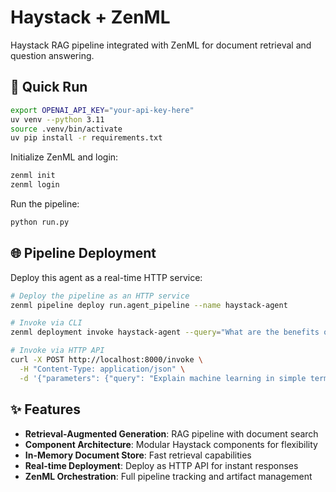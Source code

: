 # Haystack + ZenML

Haystack RAG pipeline integrated with ZenML for document retrieval and question answering.

## 🚀 Quick Run

```bash
export OPENAI_API_KEY="your-api-key-here"
uv venv --python 3.11
source .venv/bin/activate
uv pip install -r requirements.txt
```

Initialize ZenML and login:
```bash
zenml init
zenml login
```

Run the pipeline:
```bash
python run.py
```

## 🌐 Pipeline Deployment

Deploy this agent as a real-time HTTP service:

```bash
# Deploy the pipeline as an HTTP service
zenml pipeline deploy run.agent_pipeline --name haystack-agent

# Invoke via CLI
zenml deployment invoke haystack-agent --query="What are the benefits of renewable energy?"

# Invoke via HTTP API
curl -X POST http://localhost:8000/invoke \
  -H "Content-Type: application/json" \
  -d '{"parameters": {"query": "Explain machine learning in simple terms"}}'
```

## ✨ Features

- **Retrieval-Augmented Generation**: RAG pipeline with document search
- **Component Architecture**: Modular Haystack components for flexibility
- **In-Memory Document Store**: Fast retrieval capabilities
- **Real-time Deployment**: Deploy as HTTP API for instant responses
- **ZenML Orchestration**: Full pipeline tracking and artifact management
